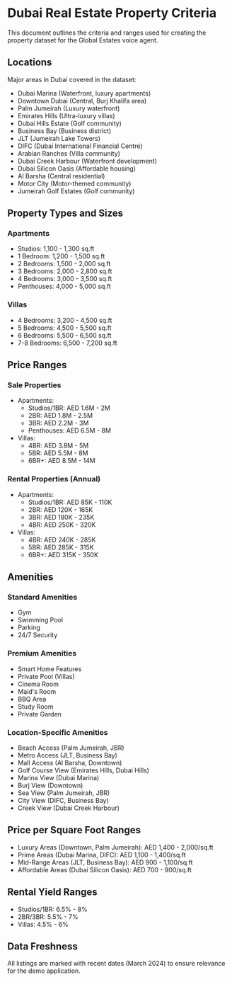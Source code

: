 # Dubai Real Estate Property Criteria

This document outlines the criteria and ranges used for creating the property dataset for the Global Estates voice agent.

## Locations

Major areas in Dubai covered in the dataset:
- Dubai Marina (Waterfront, luxury apartments)
- Downtown Dubai (Central, Burj Khalifa area)
- Palm Jumeirah (Luxury waterfront)
- Emirates Hills (Ultra-luxury villas)
- Dubai Hills Estate (Golf community)
- Business Bay (Business district)
- JLT (Jumeirah Lake Towers)
- DIFC (Dubai International Financial Centre)
- Arabian Ranches (Villa community)
- Dubai Creek Harbour (Waterfront development)
- Dubai Silicon Oasis (Affordable housing)
- Al Barsha (Central residential)
- Motor City (Motor-themed community)
- Jumeirah Golf Estates (Golf community)

## Property Types and Sizes

### Apartments
- Studios: 1,100 - 1,300 sq.ft
- 1 Bedroom: 1,200 - 1,500 sq.ft
- 2 Bedrooms: 1,500 - 2,000 sq.ft
- 3 Bedrooms: 2,000 - 2,800 sq.ft
- 4 Bedrooms: 3,000 - 3,500 sq.ft
- Penthouses: 4,000 - 5,000 sq.ft

### Villas
- 4 Bedrooms: 3,200 - 4,500 sq.ft
- 5 Bedrooms: 4,500 - 5,500 sq.ft
- 6 Bedrooms: 5,500 - 6,500 sq.ft
- 7-8 Bedrooms: 6,500 - 7,200 sq.ft

## Price Ranges

### Sale Properties
- Apartments:
  - Studios/1BR: AED 1.6M - 2M
  - 2BR: AED 1.8M - 2.5M
  - 3BR: AED 2.2M - 3M
  - Penthouses: AED 6.5M - 8M
- Villas:
  - 4BR: AED 3.8M - 5M
  - 5BR: AED 5.5M - 8M
  - 6BR+: AED 8.5M - 14M

### Rental Properties (Annual)
- Apartments:
  - Studios/1BR: AED 85K - 110K
  - 2BR: AED 120K - 165K
  - 3BR: AED 180K - 235K
  - 4BR: AED 250K - 320K
- Villas:
  - 4BR: AED 240K - 285K
  - 5BR: AED 285K - 315K
  - 6BR+: AED 315K - 350K

## Amenities

### Standard Amenities
- Gym
- Swimming Pool
- Parking
- 24/7 Security

### Premium Amenities
- Smart Home Features
- Private Pool (Villas)
- Cinema Room
- Maid's Room
- BBQ Area
- Study Room
- Private Garden

### Location-Specific Amenities
- Beach Access (Palm Jumeirah, JBR)
- Metro Access (JLT, Business Bay)
- Mall Access (Al Barsha, Downtown)
- Golf Course View (Emirates Hills, Dubai Hills)
- Marina View (Dubai Marina)
- Burj View (Downtown)
- Sea View (Palm Jumeirah, JBR)
- City View (DIFC, Business Bay)
- Creek View (Dubai Creek Harbour)

## Price per Square Foot Ranges
- Luxury Areas (Downtown, Palm Jumeirah): AED 1,400 - 2,000/sq.ft
- Prime Areas (Dubai Marina, DIFC): AED 1,100 - 1,400/sq.ft
- Mid-Range Areas (JLT, Business Bay): AED 900 - 1,100/sq.ft
- Affordable Areas (Dubai Silicon Oasis): AED 700 - 900/sq.ft

## Rental Yield Ranges
- Studios/1BR: 6.5% - 8%
- 2BR/3BR: 5.5% - 7%
- Villas: 4.5% - 6%

## Data Freshness
All listings are marked with recent dates (March 2024) to ensure relevance for the demo application. 